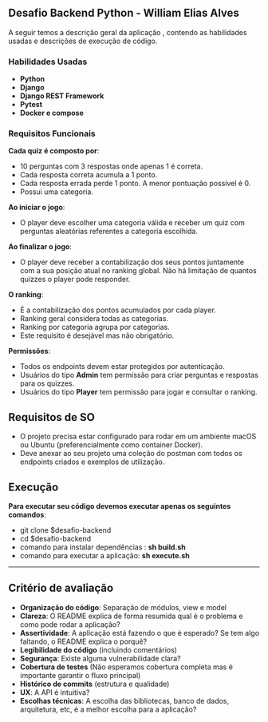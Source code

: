 ##  Desafio Backend Python - William Elias Alves

A seguir temos a descrição geral da aplicação , contendo as habilidades usadas e descrições de execução de código.


### Habilidades Usadas

* **Python**
* **Django**
* **Django REST Framework**
* **Pytest** 
* **Docker e compose** 

### Requisitos Funcionais

**Cada quiz é composto por**:

* 10 perguntas com 3 respostas onde apenas 1 é correta.
* Cada resposta correta acumula a 1 ponto.
* Cada resposta errada perde 1 ponto. A menor pontuação possível é 0.
* Possui uma categoria.

**Ao iniciar o jogo**:

* O player deve escolher uma categoria válida e receber um quiz com perguntas aleatórias referentes a categoria escolhida.

**Ao finalizar o jogo**:

* O player deve receber a contabilização dos seus pontos juntamente com a sua posição atual no ranking global. Não há limitação de quantos quizzes o player pode responder.

**O ranking**:

* É a contabilização dos pontos acumulados por cada player.
* Ranking geral considera todas as categorias.
* Ranking por categoria agrupa por categorias.
* Este requisito é desejável mas não obrigatório.

**Permissões**:

* Todos os endpoints devem estar protegidos por autenticação.
* Usuários do tipo **Admin** tem permissão para criar perguntas e respostas para os quizzes.
* Usuários do tipo **Player** tem permissão para jogar e consultar o ranking.


## Requisitos de SO

* O projeto precisa estar configurado para rodar em um ambiente macOS ou Ubuntu (preferencialmente como container Docker).
* Deve anexar ao seu projeto uma coleção do postman com todos os endpoints criados e exemplos de utilização.

## Execução

**Para executar seu código devemos executar apenas os seguintes comandos**:

* git clone $desafio-backend
* cd $desafio-backend
* comando para instalar dependências : **sh build.sh**
* comando para executar a aplicação: **sh execute.sh**

***

## Critério de avaliação

* **Organização do código**: Separação de módulos, view e model
* **Clareza**: O README explica de forma resumida qual é o problema e como pode rodar a aplicação?
* **Assertividade**: A aplicação está fazendo o que é esperado? Se tem algo faltando, o README explica o porquê?
* **Legibilidade do código** (incluindo comentários)
* **Segurança**: Existe alguma vulnerabilidade clara?
* **Cobertura de testes** (Não esperamos cobertura completa mas é importante garantir o fluxo principal)
* **Histórico de commits** (estrutura e qualidade)
* **UX**: A API é intuitiva?
* **Escolhas técnicas**: A escolha das bibliotecas, banco de dados, arquitetura, etc, é a melhor escolha para a aplicação?
